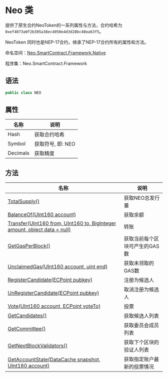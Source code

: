 # Neo 类

提供了原生合约NeoToken的一系列属性与方法，合约哈希为`0xef4073a0f2b305a38ec4050e4d3d28bc40ea63f5`。

NeoToken 同时也是NEP-17合约，继承了NEP-17合约所有的属性和方法。

命名空间：[Neo.SmartContract.Framework.Native](../native.md)

程序集：Neo.SmartContract.Framework

## 语法

```cs
public class NEO
```

## 属性

| 名称              | 说明                                                         |
| ----------------- | ------------------------------------------------------------ |
| Hash     | 获取合约哈希      |
| Symbol           | 获取符号, 即: NEO                                          |
| Decimals          | 获取精度                                   |

## 方法

| 名称                                                         | 说明                          |
| ------------------------------------------------------------ | ----------------------------- |
| [TotalSupply()](Neo/TotalSupply.md)                          | 获取NEO总发行量               |
| [BalanceOf(UInt160 account)](Neo/BalanceOf.md)               | 获取余额                      |
| [Transfer(UInt160 from, UInt160 to, BigInteger amount, object data = null)](Neo/Transfer.md) | 转账                          |
| [GetGasPerBlock()](Neo/GetGasPerBlock.md)                    | 获取当前每个区块可产生的GAS数 |
| [UnclaimedGas(UInt160 account, uint end)](Neo/UnclaimedGas.md) | 获取未领取的GAS数             |
| [RegisterCandidate(ECPoint pubkey)](Neo/RegisterCandidate.md) | 注册为候选人                  |
| [UnRegisterCandidate(ECPoint pubkey)](Neo/UnRegisterCandidate.md) | 取消注册为候选人              |
| [Vote(UInt160 account, ECPoint voteTo)](Neo/Vote.md)         | 投票                          |
| [GetCandidates()](Neo/GetCandidates.md)                      | 获取候选人列表                |
| [GetCommittee()](Neo/GetCommittee.md)                        | 获取委员会成员列表            |
| [GetNextBlockValidators()](Neo/GetNextBlockValidators.md)    | 获取下个区块的验证人列表      |
| [GetAccountState(DataCache snapshot, UInt160 account)](Neo/GetAccountState.md) | 获取指定账户最新的投票情况    |

